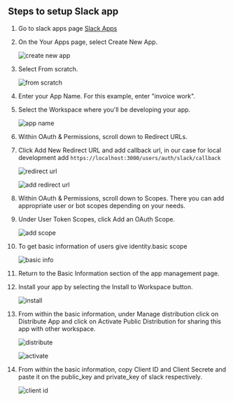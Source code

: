## Steps to setup Slack app
1. Go to slack apps page [Slack Apps](https://api.slack.com/apps)
2. On the Your Apps page, select Create New App.

    ![create new app](./images/create-app.png "create new app")
3. Select From scratch.

    ![from scratch](./images/scratch.png "from scratch")
4. Enter your App Name. For this example, enter "invoice work".
5. Select the Workspace where you'll be developing your app.

    ![app name](./images/name.png "app name")
6. Within OAuth & Permissions, scroll down to Redirect URLs.

7. Click Add New Redirect URL and add callback url, in our case for local development add `https://localhost:3000/users/auth/slack/callback`

    ![redirect url](./images/redirect.png "redirect url")

    ![add redirect url](./images/add-url.png "add redirect url")
8. Within OAuth & Permissions, scroll down to Scopes. There you can add appropriate user or bot scopes depending on your needs.
9. Under User Token Scopes, click Add an OAuth Scope.

    ![add scope](./images/scope.png "add scope")
10. To get basic information of users give identity.basic scope

    ![basic info](./images/identity.png "basic info")
11. Return to the Basic Information section of the app management page.
12. Install your app by selecting the Install to Workspace button.

    ![install](./images/install-to-workspace.png "install")
13. From within the basic information, under Manage distribution click on Distribute App and click on Activate Public Distribution for sharing this app with other workspace.

    ![distribute](./images/distribute.png "distribute")

    ![activate](./images/activate-distribute.png "activate")
14. From within the basic information, copy Client ID and Client Secrete and paste it on the public_key and private_key of slack respectively. 

    ![client id](./images/secrete.png "client id")

